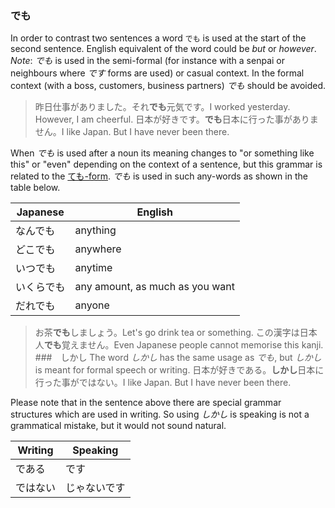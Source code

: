 ### でも
In order to contrast two sentences a word `でも` is used at the start of the second sentence. English equivalent of the word could be *but* or *however*.
*Note*: *でも* is used in the semi-formal (for instance with a senpai or neighbours where *です* forms are used) or casual context. In the formal context (with a boss, customers, business partners) *でも* should be avoided.
>昨日仕事がありました。それ**でも**元気です。I worked yesterday. However, I am cheerful.
>日本が好きです。**でも**日本に行った事がありません。I like Japan. But I have never been there.

When *でも* is used after a noun its meaning changes to "or something like this" or "even" depending on the context of a sentence, but this grammar is related to the [ても-form](127). *でも* is used in such any-words as shown in the table below.

|Japanese|English|
|-|-|
|なんでも|anything|
|どこでも|anywhere|
|いつでも|anytime|
|いくらでも|any amount, as much as you want|
|だれでも|anyone|

>お茶**でも**しましょう。Let's go drink tea or something.
>この漢字は日本人**でも**覚えません。Even Japanese people cannot memorise this kanji.
###　しかし
The word *しかし* has the same usage as *でも*, but *しかし* is meant for formal speech or writing.
>日本が好きである。**しかし**日本に行った事がではない。I like Japan. But I have never been there.

Please note that in the sentence above there are special grammar structures which are used in writing. So using *しかし* is speaking is not a grammatical mistake, but it would not sound natural.

|Writing|Speaking|
|-|-|
|である|です|
|ではない|じゃないです|